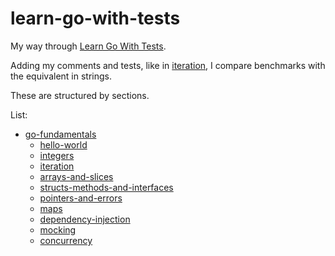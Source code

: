 # learn-go-with-tests

My way through [Learn Go With Tests].

Adding my comments and tests, like in [iteration], I compare benchmarks with
the equivalent in strings.

These are structured by sections.

List:
- [go-fundamentals]
  + [hello-world]
  + [integers]
  + [iteration]
  + [arrays-and-slices]
  + [structs-methods-and-interfaces]
  + [pointers-and-errors]
  + [maps]
  + [dependency-injection]
  + [mocking]
  + [concurrency]

[Learn Go With Tests]: https://quii.gitbook.io/learn-go-with-tests
[go-fundamentals]: go-fundamentals
[hello-world]: go-fundamentals/hello-world
[integers]: go-fundamentals/integers
[iteration]: go-fundamentals/iteration
[arrays-and-slices]: go-fundamentals/arrays-and-slices
[structs-methods-and-interfaces]: go-fundamentals/structs-methods-and-interfaces
[pointers-and-errors]: go-fundamentals/pointers-and-errors
[maps]: go-fundamentals/maps
[dependency-injection]: go-fundamentals/dependency-injection
[mocking]: go-fundamentals/mocking
[concurrency]: go-fundamentals/concurrency
